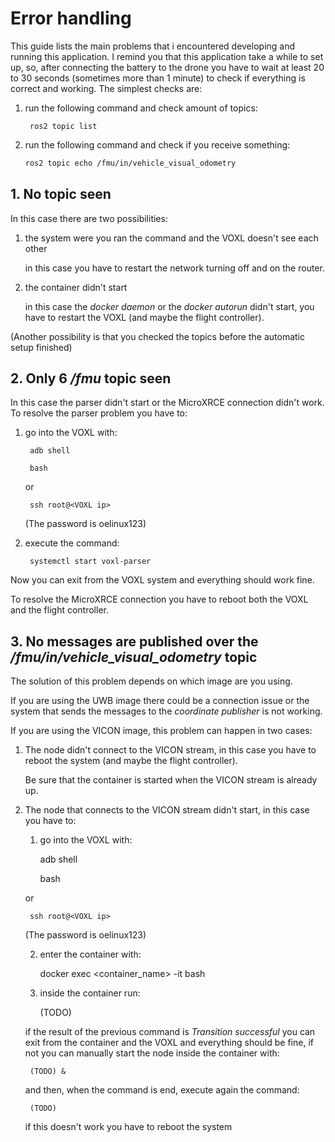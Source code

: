 # Error handling

This guide lists the main problems that i encountered developing and running this application. I remind you that this application take a while to set up, so, after connecting the battery to the drone you have to wait at least 20 to 30 seconds (sometimes more than 1 minute) to check if everything is correct and working. The simplest checks are:

1. run the following command and check amount of topics:

        ros2 topic list

2. run the following command and check if you receive something:

    ```bash
    ros2 topic echo /fmu/in/vehicle_visual_odometry
    ```

## 1. No topic seen

In this case there are two possibilities:

1. the system were you ran the command and the VOXL doesn't see each other 

    in this case you have to restart the network turning off and on the router.

2. the container didn't start

    in this case the *docker daemon* or the *docker autorun* didn't start, you have to restart the VOXL (and maybe the flight controller).

(Another possibility is that you checked the topics before the automatic setup finished)

## 2. Only 6 */fmu* topic seen

In this case the parser didn't start or the MicroXRCE connection didn't work.
To resolve the parser problem you have to:

1. go into the VOXL with:

        adb shell

        bash

    or

        ssh root@<VOXL ip>

    (The password is oelinux123)

2. execute the command:

        systemctl start voxl-parser

Now you can exit from the VOXL system and everything should work fine.

To resolve the MicroXRCE connection you have to reboot both the VOXL and the flight controller.

## 3. No messages are published over the */fmu/in/vehicle_visual_odometry* topic

The solution of this problem depends on which image are you using.

If you are using the UWB image there could be a connection issue or the system that sends the messages to the *coordinate publisher* is not working.

If you are using the VICON image, this problem can happen in two cases:

1. The node didn't connect to the VICON stream, in this case you have to reboot the system (and maybe the flight controller).

    Be sure that the container is started when the VICON stream is already up.

2. The node that connects to the VICON stream didn't start, in this case you have to:

    1. go into the VOXL with:

        adb shell

        bash

    or

        ssh root@<VOXL ip>

    (The password is oelinux123)

    2. enter the container with:

        docker exec <container_name> -it bash

    3. inside the container run:

        (TODO)

    if the result of the previous command is *Transition successful* you can exit from the container and the VOXL and everything should be fine, if not you can manually start the node inside the container with:

        (TODO) &

    and then, when the command is end, execute again the command:

        (TODO)

    if this doesn't work you have to reboot the system